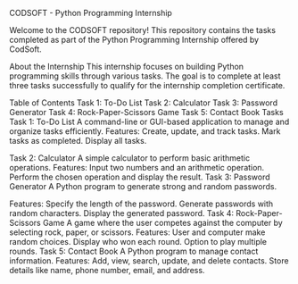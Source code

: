 CODSOFT - Python Programming Internship

Welcome to the CODSOFT repository! This repository contains the tasks completed as part of the Python Programming Internship offered by CodSoft.

About the Internship
This internship focuses on building Python programming skills through various tasks. The goal is to complete at least three tasks successfully to qualify for the internship completion certificate.

Table of Contents 
  Task 1: To-Do List
  Task 2: Calculator
  Task 3: Password Generator
  Task 4: Rock-Paper-Scissors Game
  Task 5: Contact Book
Tasks
Task 1: To-Do List
  A command-line or GUI-based application to manage and organize tasks efficiently.
  Features:
    Create, update, and track tasks.
    Mark tasks as completed.
    Display all tasks.

Task 2: Calculator
  A simple calculator to perform basic arithmetic operations.
  Features:
    Input two numbers and an arithmetic operation.
    Perform the chosen operation and display the result.
Task 3: Password Generator
  A Python program to generate strong and random passwords.
  
  Features:
    Specify the length of the password.
    Generate passwords with random characters.
    Display the generated password.
Task 4: Rock-Paper-Scissors Game
  A game where the user competes against the computer by selecting rock, paper, or scissors.
  Features:
    User and computer make random choices.
    Display who won each round.
    Option to play multiple rounds.
Task 5: Contact Book
  A Python program to manage contact information.
  Features:
    Add, view, search, update, and delete contacts.
    Store details like name, phone number, email, and address.

